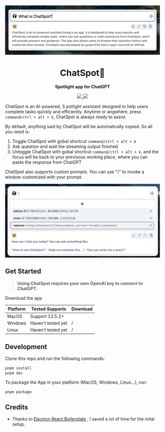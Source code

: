 ![show](./docs/show.png)

<div align="center">
  <h1>ChatSpot🥸</h1>
  <p><strong>Spotlight app for ChatGPT</strong></p>
    <p>
    <a href="https://github.com/gusye1234/chat-spot">
      <img src="https://img.shields.io/badge/version-beta-blue">
    </a>
    <a href="https://github.com/gusye1234/chat-spot">
      <img src="https://img.shields.io/badge/platform-macOS-green">
    </a>
  </p>
</div>


ChatSpot is an AI-powered, S potlight assistant designed to help users complete tasks quickly and efficiently. Anytime or angwhere, press `command/ctrl + alt + k`, ChatSpot is always ready to assist. 

By default, anything said by ChatSpot will be automatically copied. So all you need is:

1. Toggle ChatSpot with gobal shortcut  `command/ctrl + alt + k`
2. Ask question and wait the streaming output finished
3. Untoggle ChatSpot with gobal shortcut  `command/ctrl + alt + k`, and the focus will be back to your previsous working place, where you can paste the response from ChatGPT

ChatSpot also supports custom prompts. You can use "/" to invoke a window customized with your prompt.

![prompt](./docs/prompt.png)

## Get Started

> **Using ChatSpot requires your own OpenAI key to connect to ChatGPT.**

Download the app

| Platform | Tested Supports    | Download |
| -------- | ------------------ | -------- |
| MacOS    | Support 13.5.2+    |          |
| Windows  | Haven't tested yet | /        |
| Linux    | Haven't tested yet | /        |



## Development

Clone this repo and run the following commands:

```shell
pnpm install
pnpm dev
```

To package the App in your platform (MacOS, Windows, Linux...), run:

```shell
pnpm package
```



## Credits

* Thanks to [Electron React Boilerplate](https://github.com/electron-react-boilerplate/electron-react-boilerplate) , I saved a lot of time for the inital setup.
